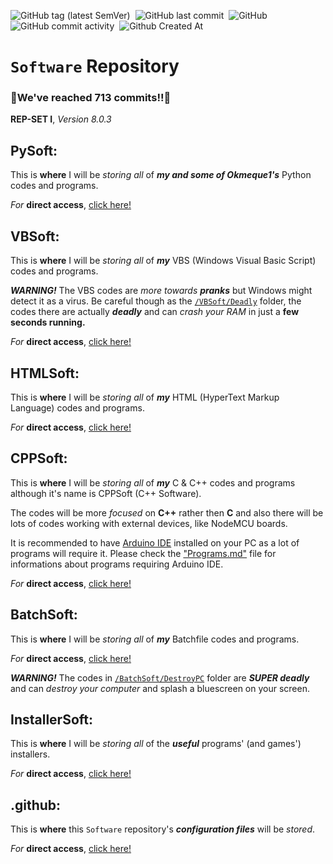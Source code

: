 ![GitHub tag (latest SemVer)](https://img.shields.io/github/v/tag/gamersoft24/software?label=Version%3A) &nbsp;![GitHub last commit](https://img.shields.io/github/last-commit/gamersoft24/software?color=red&label=Last%20Commit%3A)
 &nbsp;![GitHub](https://img.shields.io/github/license/gamersoft24/software?color=greenpurple&label=License%3A) &nbsp;![GitHub commit activity](https://img.shields.io/github/commit-activity/w/gamersoft24/software?color=blueviolet&label=Commit%20Activity%3A) &nbsp;![Github Created At](https://img.shields.io/github/created-at/gamersoft24/software?color=yellow&label=Repository%20Created%3A)

# `Software` Repository

### **🎉We've reached 713 commits!!🌟**

**REP-SET I**, *Version 8.0.3*

## PySoft:
This is **where** I will be *storing all* of ***my and some of Okmeque1's*** Python codes and programs.

*For* **direct access**, [click here!](https://github.com/GmaerSoft42/Software/tree/Main/PySoft)

## VBSoft:
This is **where** I will be *storing all* of ***my*** VBS (Windows Visual Basic Script) codes and programs.

***WARNING!*** The VBS codes are *more towards **pranks*** but Windows might detect it as a virus. Be careful though as the [`/VBSoft/Deadly`](https://github.com/GmaerSoft42/Software/tree/Main/VBSoft/Deadly) folder, the codes there are actually ***deadly*** and can *crash your RAM* in just a **few seconds running.** 

*For* **direct access**, [click here!](https://github.com/GmaerSoft42/Software/tree/Main/VBSoft)

## HTMLSoft:

This is **where** I will be *storing all* of ***my*** HTML (HyperText Markup Language) codes and programs.

*For* **direct  access**, [click here!](https://github.com/GmaerSoft42/Software/tree/Main/HTMLSoft)

## CPPSoft:

This is **where** I will be *storing all* of ***my*** C & C++ codes and programs although it's name is CPPSoft (C++ Software).

The codes will be more *focused* on **C++** rather then **C** and also there will be lots of codes working with external devices, like NodeMCU boards.

It is recommended to have [Arduino IDE](https://www.arduino.cc/en/software) installed on your PC as a lot of programs will require it. Please check the ["Programs.md"](https://github.com/GmaerSoft42/Software/blob/Main/Programs.md) file for informations about programs requiring Arduino IDE.

*For* **direct access**, [click here!](https://github.com/GmaerSoft42/Software/tree/Main/CPPSoft)

## BatchSoft:

This is **where** I will be *storing all* of ***my*** Batchfile codes and programs.

*For* **direct access**, [click here!](https://github.com/GmaerSoft42/Software/tree/Main/BatchSoft)

***WARNING!*** The codes in [`/BatchSoft/DestroyPC`](https://github.com/GmaerSoft42/Software/tree/Main/BatchSoft/DestroyPC) folder are ***SUPER deadly*** and can *destroy your computer* and splash a bluescreen on your screen.

## InstallerSoft:

This is **where** I will be *storing all* of the ***useful*** programs' (and games') installers.

*For* **direct access**, [click here!](https://github.com/GmaerSoft42/Software/tree/Main/InstallerSoft)

## .github:

This is **where** this `Software` repository's ***configuration files*** will be *stored*.

*For* **direct access**, [click here!](https://github.com/GmaerSoft42/Software/tree/Main/.github)
